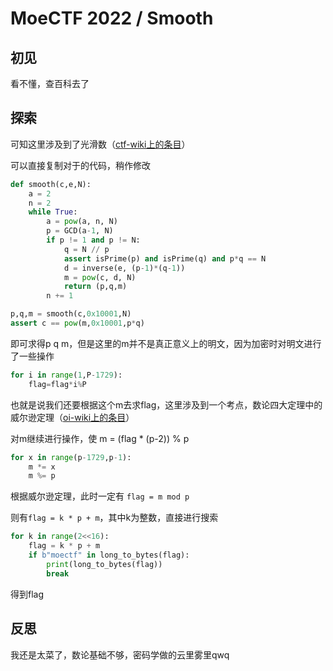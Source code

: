 # MoeCTF 2022 / Smooth

## 初见

看不懂，查百科去了

## 探索

可知这里涉及到了光滑数（[ctf-wiki上的条目](https://ctf-wiki.org/crypto/asymmetric/rsa/rsa_module_attack/#p-1)）

可以直接复制对于的代码，稍作修改

```python
def smooth(c,e,N):
    a = 2
    n = 2
    while True:
        a = pow(a, n, N)
        p = GCD(a-1, N)
        if p != 1 and p != N:
            q = N // p
            assert isPrime(p) and isPrime(q) and p*q == N
            d = inverse(e, (p-1)*(q-1))
            m = pow(c, d, N)
            return (p,q,m) 
        n += 1

p,q,m = smooth(c,0x10001,N)
assert c == pow(m,0x10001,p*q)
```
即可求得p q m，但是这里的m并不是真正意义上的明文，因为加密时对明文进行了一些操作

```python
for i in range(1,P-1729):
    flag=flag*i%P
```

也就是说我们还要根据这个m去求flag，这里涉及到一个考点，数论四大定理中的威尔逊定理（[oi-wiki上的条目](http://oi-wiki.com/math/number-theory/wilson/)）

对m继续进行操作，使 m = (flag * (p-2)) % p

```python 
for x in range(p-1729,p-1):
    m *= x
    m %= p
```

根据威尔逊定理，此时一定有 `flag = m mod p`

则有`flag = k * p + m`，其中k为整数，直接进行搜索

```python
for k in range(2<<16):
    flag = k * p + m
    if b"moectf" in long_to_bytes(flag):
        print(long_to_bytes(flag))
        break
```

得到flag

## 反思

我还是太菜了，数论基础不够，密码学做的云里雾里qwq